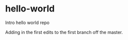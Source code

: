 # hello-world
Intro hello world repo

Adding in the first edits to the first branch off the master.
